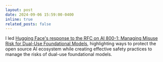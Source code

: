 ```yaml
---
layout: post
date: 2024-09-06 15:59:00-0400
inline: true
related_posts: false
---
```


I led [Hugging Face's response to the RFC on AI 800-1: Managing Misuse Risk for Dual-Use Foundational Models](https://huggingface.co/datasets/huggingface/policy-docs/resolve/main/2024_AISI_Dual_Use_Foundational_Models_Response.pdf), highlighting ways to protect the open source AI ecosystem while creating effective safety practices to manage the risks of dual-use foundational models.